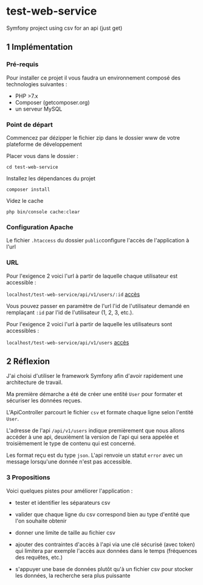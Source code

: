 # test-web-service
Symfony project using csv for an api (just get)

## 1 Implémentation

### Pré-requis
Pour installer ce projet il vous faudra un environnement composé des technologies suivantes :
- PHP >7.x
- Composer (getcomposer.org)
- un serveur MySQL

### Point de départ

Commencez par dézipper le fichier zip dans le dossier www de votre plateforme de développement

Placer vous dans le dossier :

`cd test-web-service`

Installez les dépendances du projet

`composer install`

Videz le cache

`php bin/console cache:clear`

### Configuration Apache

Le fichier `.htaccess` du dossier `public`configure l'accès de l'application à l'url

### URL

Pour l'exigence 2 voici l'url à partir de laquelle chaque utilisateur est accessible :

`localhost/test-web-service/api/v1/users/:id` [accès](localhost/test-web-service/api/v1/users/1)

Vous pouvez passer en paramètre de l'url l'id de l'utilisateur demandé en remplaçant `:id` par l'id de l'utilisateur (1, 2, 3, etc.).

Pour l'exigence 2 voici l'url à partir de laquelle les utilisateurs sont accessibles :

`localhost/test-web-service/api/v1/users` [accès](localhost/test-web-service/api/v1/users)

## 2 Réflexion

J'ai choisi d'utiliser le framework Symfony afin d'avoir rapidement une architecture de travail.

Ma première démarche a été de créer une entité `User` pour formater et sécuriser les données reçues.

L'ApiController parcourt le fichier `csv` et formate chaque ligne selon l'entité `User`.

L'adresse de l'api `/api/v1/users` indique premièrement que nous allons accéder à une api, deuxièment la version de l'api qui sera appelée et troisièmement le type de contenu qui est concerné.

Les format reçu est du type `json`. L'api renvoie un statut `error` avec un message lorsqu'une donnée n'est pas accessible.

### 3 Propositions

Voici quelques pistes pour améliorer l'application :

- tester et identifier les séparateurs csv

- valider que chaque ligne du csv correspond bien au type d'entité que l'on souhaite obtenir

- donner une limite de taille au fichier csv

- ajouter des contraintes d'accès à l'api via une clé sécurisé (avec token) qui limitera par exemple l'accès aux données dans le temps (fréquences des requêtes, etc.)

- s'appuyer une base de données plutôt qu'à un fichier csv pour stocker les données, la recherche sera plus puissante



